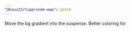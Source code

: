 ```yaml
---
"@haus23/tipprunde-www": patch
---
```


Move the bg gradient into the suspense. Better coloring for
